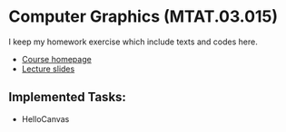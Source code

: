 # Computer Graphics (MTAT.03.015)

I keep my homework exercise which include texts and codes here.

- [Course homepage](https://courses.cs.ut.ee/2018/cg/fall)
- [Lecture slides](https://courses.cs.ut.ee/2018/cg/fall/Main/Lectures)


## Implemented Tasks:

- HelloCanvas 



